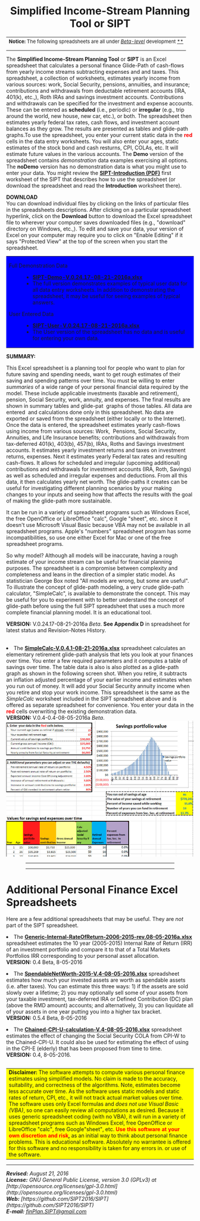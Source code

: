 <title>personal finance spreadsheets</title>


<center>

<h1><B>Simplified Income-Stream Planning Tool</B> or <B>SIPT</B> </h1>

</center>
<p></p>

<table>
<tr>
<td>
<FONT SIZE=-1>
<b>Notice:</b> The following spreadsheets are all under 
<A HREF="ForeverBetaCartoon.jpg"> <i>Beta-level</i></A> development <A HREF="https://en.wikipedia.org/wiki/Software_release_life_cycle">**</A>
<p></p>
</FONT>
</TD>
</TR>
</Table>


The <B>Simplified Income-Stream Planning Tool</B> or <B>SIPT</B> is an Excel spreadsheet that calculates a personal finance Glide-Path of cash-flows from yearly income streams subtracting expenses and and taxes. This spreadsheet, a collection of worksheets, estimates yearly income from various sources: work, Social Security, pensions, annuities, and insurance; contributions and withdrawals from deductable retirement accounts (IRA, 401(k), etc.,), Roth IRAs and savings investment accounts. Contributions and withdrawals can be specified for the investment and expense accounts. These can be entered as  <b>scheduled</b> (i.e., periodic) or <b>irregular</b> (e.g., trip around the world, new house, new car, etc.), or both. The spreadsheet then estimates yearly federal tax rates, cash flows, and investment account balances as they grow. The results are presented as tables and glide-path graphs.To use the spreadsheet, you enter your current static data in the <b><font color="red">red</font></b> cells in the data entry worksheets. You will also enter your ages, static estimates of the stock bond and cash resturns, CPI, COLAs, etc. It will estimate future values in the various accounts. The  <b>Demo</b> version of the spreadsheet contains <i>demonstration</i> data examples exercising all options. The <b>noDemo</b> version has no demonstration data is what you might use to enter your data. You might review the <A HREF="SIPT-Introduction.pdf"><B>SIPT-Introduction (PDF)</B></A> first worksheet of the SIPT that describes how to use the spreadsheet (or download the spreadsheet and read the <B>Introduction</B> worksheet there).  

<B>DOWNLOAD</B><BR>
You can download individual files by clicking on the links of particular files in the spreadsheets descriptions. After clicking on a particular spreadsheet hyperlink, click on the <B>Download</B> button to download the Excel spreadsheet file to wherever your computer saves downloaded files (e.g., "download" directory on Windows, etc.,).
To edit and save your data, your version of Excel on your computer may require you to click on "Enable Editing" if it says "Protected View" at the top of the screen when you start the spreadsheet.<P>
      
 
<P>
<table BGCOLOR="blue">
<tr>
<td>

<DL>
<DT>Full Demonstration Data
<DD>
<UL>
<LI><A HREF="SIPT-Demo-V.0.24.17-08-21-2016a.xlsx">
<B>SIPT-Demo-V.0.24.17-08-21-2016a.xlsx</B></A>
<LI>The full version demonstrates examples of typical user data for all data entry worksheets. In addition to demonstrating the spreadsheet, it may be useful for seeing examples of typical answers.
</UL>
</DT>

<DT>User Entered Data
<DD>
<UL>
<LI><A HREF="SIPT-User-V.0.24.17-08-21-2016a.xlsx">
<B>SIPT-User-V.0.24.17-08-21-2016a.xlsx</B></A>
<LI>The User version of the spreadsheet has no data and is useful for entering your own data.
</UL>
</DT>
</DL>

</td>
</tr>
</table>
      
			
<B>SUMMARY:</B> 
			
This Excel spreadsheet is a planning tool for people who want to plan for future saving and spending needs, want to get rough estimates of their saving and spending patterns over time. You must be willing to enter <I>summaries</I> of a wide range of your personal financial data required  by the model. These include applicable investments (taxable and retirement), pension, Social Security, work,  annuity, and expenses. The final results are shown in summary tables and glide-pat  graphs of those tables. All data are entered  and calculations done only in this spreadsheet. No data are exported or saved from the spreadsheet (either locally or to the Internet). Once the data is entered, the spreadsheet estimates yearly cash-flows using income from various sources: Work,  Pensions, Social Security, Annuities, and Life Insurance benefits; contributions and withdrawals from tax-deferred 401(k), 403(b), 457(b), IRAs, Roths and Savings investment accounts. It estimates yearly investment returns and taxes on investment  returns, expenses. Next it estimates yearly Federal tax rates and resulting cash-flows. It allows for scheduled and irregular (upcoming additional) contributions and withdrawals for investment accounts (IRA, Roth, Savings) as well as scheduled and irregular expenses and deductions. From all this data, it then calculates yearly net worth.  The glide-paths it creates can be useful for investigating different planning scenarios by your making changes to your inputs and seeing how that affects the results with the goal of making the glide-path more sustainable.



<P>

It can be run in a variety of spreadsheet programs such as Windows Excel, the free OpenOffice or LibreOffice "calc", Google "sheet", etc. since it doesn't use Microsoft Visual Basic because VBA may not be available in all spreadsheet programs. Apple's "numbers" spreadsheet program has some incompatibilities, so use one either Excel for Mac or one of the free spreadsheet programs. 

<P>

So why model? Although all models will be inaccurate, having a rough estimate of your income stream can be useful for financial planning purposes. The spreadsheet is a compromise between complexity and completeness and leans in the direction of a simpler static model. As statistician George Box noted "All models are wrong, but some are useful". To illustrate the concept of glide-path modeling, a very crude glide-path calculator, "SimpleCalc", is available to demonstrate the concept. This may be useful for you to experiment with to better understand the concept of  glide-path before using the full SIPT spreadsheet that uses a much more complete financial planning model.  It is an educational tool. 


<p>

<B>VERSION:</B> V.0.24.17-08-21-2016a <I>Beta</I>. <B>See Appendix D</B> 
in spreadsheet for latest status and Revision-Notes History.<BR> 			
			</P>


<li> The <a href="SimpleCalc-V.0.4.1-08-21-2016a.xlsx">
<B>SimpleCalc-V.0.4.1-08-21-2016a.xlsx</B></a> spreadsheet calculates an elementary retirement glide-path analysis that lets you look at your finances over time. You enter a few required parameters and it computes a table of savings over time. The table data is also is also plotted as a glide-path graph as shown in the following screen shot. When you retire, it subtracts an inflation adjusted percentage of your earlier income and estimates when you run out of money. It will add your Social Security annuity income when you retire and stop your work income. This spreadsheet is the same as the <i>SimpleCalc</i> worksheet included in the SIPT spreadsheet above and is offered as separate spreadsheet for convenience. You enter your data in the <b><font color="red">red</font></b> cells overwriting the existing demonstration data.<br>
<B>VERSION:</B> V.0.4-0.4-08-05-2016a <I>Beta</I>.<BR> 
<IMG SRC="SimpleCalc-glide-path-demo6.jpg" Width="600">
<p>
</p></li>
</ol>

<P>
<P>


<center><hr width="400"><p></p></center>


<center><hr width="400"><p></p></center>

<h1>Additional Personal Finance Excel Spreadsheets</h1>

Here are a few additional spreadsheets that may be useful. They are <I>not</I> part of the SIPT spreadsheet.
<P>


<li> The <a href="Generic-Internal-RateOfReturn-2006-2015-rev.08-05-2016a.xlsx">
<B>Generic-Internal-RateOfReturn-2006-2015-rev.08-05-2016a.xlsx</B></A>
spreadsheet estimates the 10 year (2005-2015) Internal Rate of Return (IRR) of an investment portfolio and compare it to that of a Total Markets Portfolios IRR corresponding to your personal asset allocation. <br>
<B>VERSION:</B> 0.4 Beta, 8-05-2016
<p>  

</p></li>

<li> The <a href="SpendableNetWorth-2015-V.4-08-05-2016.xlsx">
<B>SpendableNetWorth-2015-V.4-08-05-2016.xlsx</B></a> 
spreadsheet estimates how much your invested assets are worth as spendable assets (i.e. after taxes). You can estimate this three ways: 1) if the assets are sold slowly over a lifetime; 2) you may optionally sell some of your assets from your taxable investment, tax-deferred IRA or Defined Contribution (DC) plan (above the RMD amount) accounts; and alternatively, 3) you can liquidate all of your assets in one year putting you into a higher tax bracket.  <br>
<B>VERSION:</B> 0.5.4 Beta, 8-05-2016
<p>

</p></li>


<li> 
The <a href="Chained-CPI-U-calculation-V.4-08-05-2016.xlsx">
<B>Chained-CPI-U-calculation-V.4-08-05-2016.xlsx</B></a>
spreadsheet estimates the effect of changing the Social Security COLA from CPI-W to the Chained-CPI-U. It could also be used for estimating the effect of using in the CPI-E (elderly) that has been proposed from time to time.  <br>
<B>VERSION:</B> 0.4, 8-05-2016. 
<p>
</p></li></ol>

<pre></pre>
<table BGCOLOR="yellow">
<tr>
<td>
<b>Disclaimer:</b> The software attempts to compute various personal finance estimates using simplified models. No claim is made to the accuracy, suitability, and correctness of the algorithms. Note, estimates become less accurate over time. As the software uses static models and static rates of return, CPI, etc., it will not track actual market values over time. The software	uses only Excel formulas and <I>does not use Visual Basic (VBA)</I>, so one can easily review all computations as desired. Because it uses generic spreadsheet coding (with no VBA), it will run in a variety of spreadsheet programs such as Windows Excel, free OpenOffice or LibreOffice "calc", free Google"sheet", etc. <B><FONT color="red">Use this software at your own discretion and risk</FONT>,</B> as an initial way to think about personal finance problems. This is educational software. Absolutely no warrantee is offered for this software and no responsibility is taken for any errors in. or use of the software. 
</td>
</tr>
</table>
<p></p>


<P>

----------


<address>
<B>Revised:</B> August 21, 2016
<BR>
<B>License:</B> GNU General Public License, version 3.0 (GPLv3) at
[http://opensource.org/licenses/gpl-3.0.html](http://opensource.org/licenses/gpl-3.0.html)
<BR> 
<b>Web:</B> [https://github.com/SIPT2016/SIPT](https://github.com/SIPT2016/SIPT)
<BR>
<B>E-mail:</B> <A HREF="mailto:finPlan.SIPT@gmail.com">finPlan.SIPT@gmail.com</A>

</address>
